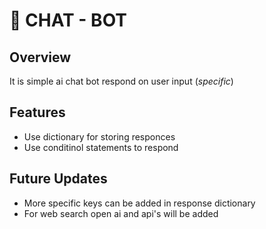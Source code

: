 # 🤖 CHAT - BOT

## Overview 
It is simple ai chat bot respond on user input (*specific*)

## Features
- Use dictionary for storing responces
- Use conditinol statements to respond

## Future Updates
- More specific keys can be added in response dictionary
- For web search open ai and api's will be added
